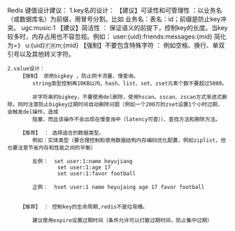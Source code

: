 Redis 键值设计建议：
	1.key名的设计：
		【建议】可读性和可管理性 ：以业务名（或数据库名）为前缀，用冒号分割。比如  业务名：表名：id；前缀是防止key冲突。
			ugc:music:1
		【建议】简洁性 ： 保证语义的前提下，控制key的长度。当key较多时，内存占用也不容忽视。例如：
			user:{uid}:friends:messages:{mid}  简化为=》    u:{uid}:fr:m;{mid}
		【强制】不要包含特殊字符 ： 例如空格、换行、单双引号以及其他转义字符。
		
		
	2.value设计：
		【强制】 拒绝bigkey ，防止网卡流量、慢查询。
			string类型控制再10KB以内，hash、list、set、zset元素个数不要超过5000。
			
			非字符串的bigkey，不要使用del删除，使用hscan。sscan、zscan方式渐进式删除。同时注意防止bigkey过期时间自动删除问题（例如一个200万的zset设置1个小时过期，会触发del操作，造成
			阻塞，而且该操作不会出现在慢查询中（latency可查））、查找方法和删除方法。
			
		【推荐】 ： 选择适合的数据类型。
			例如：实体类型（要合理控制和使用数据结构内存编码优化配置，例如ziplist，但也要注意节省内存和性能之间的平衡）
			
			反例：  set user:1:name heyujiang
					set user:1:age 17
					set user:1:favor football
					
			正例：  hset user:1 name heyujaing age 17 favor football
			
			
		【推荐】 ： 控制key的生命周期,redis不是垃圾桶。
			
			建议使用expire设置过期时间（条件允许可以打散过期时间，防止集中过期）